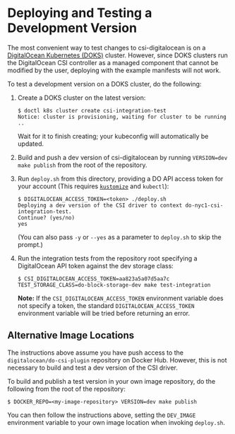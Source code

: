 # Deploying and Testing a Development Version

The most convenient way to test changes to csi-digitalocean is on a
[DigitalOcean Kubernetes (DOKS)](https://www.digitalocean.com/products/kubernetes/)
cluster. However, since DOKS clusters run the DigitalOcean CSI controller as a
managed component that cannot be modified by the user, deploying with the
example manifests will not work.

To test a development version on a DOKS cluster, do the following:

1. Create a DOKS cluster on the latest version:
   ```console
   $ doctl k8s cluster create csi-integration-test
   Notice: cluster is provisioning, waiting for cluster to be running
   ..
   ```
   Wait for it to finish creating; your kubeconfig will automatically be updated.

2. Build and push a dev version of csi-digitalocean by running `VERSION=dev make publish`
   from the root of the repository.

3. Run `deploy.sh` from this directory, providing a DO API access token for your
   account (This requires [`kustomize`](https://github.com/kubernetes-sigs/kustomize) and `kubectl`):

   ```console
   $ DIGITALOCEAN_ACCESS_TOKEN=<token> ./deploy.sh
   Deploying a dev version of the CSI driver to context do-nyc1-csi-integration-test.
   Continue? (yes/no)
   yes
   ```

   (You can also pass `-y` or `--yes` as a parameter to `deploy.sh` to skip the prompt.)

4. Run the integration tests from the repository root specifying a DigitalOcean API token
   against the dev storage class:
   ```console
   $ CSI_DIGITALOCEAN_ACCESS_TOKEN=aa823a5a07d5aa7c TEST_STORAGE_CLASS=do-block-storage-dev make test-integration
   ```

   **Note:** If the `CSI_DIGITALOCEAN_ACCESS_TOKEN` environment variable does not specify
   a token, the standard `DIGITALOCEAN_ACCESS_TOKEN` environment variable will be tried before
   returning an error.

## Alternative Image Locations

The instructions above assume you have push access to the
`digitalocean/do-csi-plugin` repository on Docker Hub. However, this is not
necessary to build and test a dev version of the CSI driver.

To build and publish a test version in your own image repository, do the
following from the root of the repository:

```console
$ DOCKER_REPO=<my-image-repository> VERSION=dev make publish
```

You can then follow the instructions above, setting the `DEV_IMAGE` environment
variable to your own image location when invoking `deploy.sh`.
